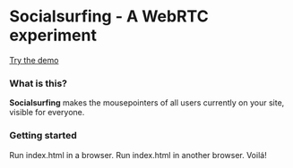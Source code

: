 # Socialsurfing - A WebRTC experiment

[Try the demo](https://mousepointer.surge.sh)

### What is this?

__Socialsurfing__ makes the mousepointers of all users currently on your site, visible for everyone.

### Getting started

Run index.html in a browser. Run index.html in another browser. Voilá!

